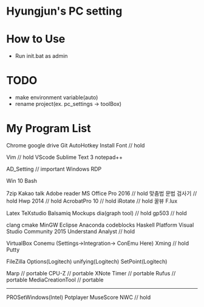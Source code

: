 # Hyungjun's PC setting

# How to Use
- Run init.bat as admin

# TODO
- make environment variable(auto)
- rename project(ex. pc_settings -> toolBox)

# My Program List
Chrome
google drive
Git
AutoHotkey
Install Font		// hold

Vim			// hold
VScode
Sublime Text 3
notepad++

AD_Setting		// important
Windows RDP

Win 10 Bash

7zip
Kakao talk
Adobe reader
MS Office Pro 2016	// hold
맞춤법 문법 검사기	// hold
Hwp 2014		// hold
AcrobatPro 10		// hold
iRotate			// hold
꿀뷰
F.lux

Latex
TeXstudio
Balsamiq Mockups
dia(graph tool)		// hold
gp503			// hold

clang
cmake
MinGW
Eclipse
Anaconda
codeblocks
Haskell Platform
Visual Studio Community 2015
Understand Analyst	// hold

VirtualBox
Conemu (Settings->Integration-> ConEmu Here)
Xming			// hold
Putty

FileZilla
Options(Logitech)
unifying(Logitech)
SetPoint(Logitech)

Marp			// portable
CPU-Z			// portable
XNote Timer		// portable
Rufus			// portable
MediaCreationTool	// portable

-------------------------------------------
PROSetWindows(Intel)
Potplayer
MuseScore
NWC			// hold
